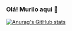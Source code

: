 ### Olá! Murilo aqui 👋
[![Anurag's GitHub stats](https://github-readme-stats.vercel.app/api?username=Murilo013&show_icons=true&border_radius=20px&theme=dark&icon_color=2c8fff&hide_border=true&title_color=2c8fff)](https://github.com/Murilo013/github-readme-stats)
